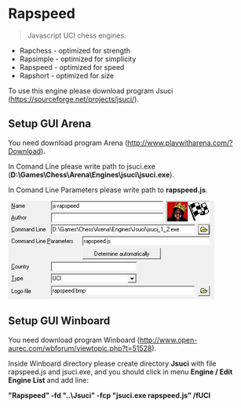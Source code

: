 # Rapspeed
>Javascript UCI chess engines.
* Rapchess - optimized for strength
* Rapsimple - optimized for simplicity
* Rapspeed - optimized for speed
* Rapshort - optimized for size

To use this engine please download program Jsuci (https://sourceforge.net/projects/jsuci/).

## Setup GUI Arena

You need download program Arena (http://www.playwitharena.com/?Download).

In Comand Line please write path to jsuci.exe (<b>D:\Games\Chess\Arena\Engines\jsuci\jsuci.exe</b>).

In Comand Line Parameters please write path to <b>rapspeed.js</b>.

 <img src="arena.jpg" />
 
 ## Setup GUI Winboard
 
 You need download program Winboard (http://www.open-aurec.com/wbforum/viewtopic.php?t=51528).
 
Inside Winboard directory please create directory <b>Jsuci</b> with file rapspeed.js and jsuci.exe, and you should click in menu <b>Engine / Edit Engine List</b> and add line:
 
<b>"Rapspeed" -fd "..\Jsuci" -fcp "jsuci.exe rapspeed.js" /fUCI</b>
